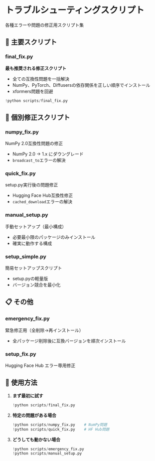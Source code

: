# トラブルシューティングスクリプト

各種エラーや問題の修正用スクリプト集

## 🚨 主要スクリプト

### final_fix.py
**最も推奨される修正スクリプト**
- 全ての互換性問題を一括解決
- NumPy、PyTorch、Diffusersの依存関係を正しい順序でインストール
- xformers問題を回避

```python
!python scripts/final_fix.py
```

## 🔧 個別修正スクリプト

### numpy_fix.py
NumPy 2.0互換性問題の修正
- NumPy 2.0 → 1.x にダウングレード
- `broadcast_to`エラーの解決

### quick_fix.py
setup.py実行後の問題修正
- Hugging Face Hub互換性修正
- `cached_download`エラーの解決

### manual_setup.py
手動セットアップ（最小構成）
- 必要最小限のパッケージのみインストール
- 確実に動作する構成

### setup_simple.py
簡易セットアップスクリプト
- setup.pyの軽量版
- バージョン競合を最小化

## 📋 その他

### emergency_fix.py
緊急修正用（全削除→再インストール）
- 全パッケージ削除後に互換バージョンを順次インストール

### setup_fix.py
Hugging Face Hub エラー専用修正

## 🚀 使用方法

1. **まず最初に試す**
   ```python
   !python scripts/final_fix.py
   ```

2. **特定の問題がある場合**
   ```python
   !python scripts/numpy_fix.py    # NumPy問題
   !python scripts/quick_fix.py    # HF Hub問題
   ```

3. **どうしても動かない場合**
   ```python
   !python scripts/emergency_fix.py
   !python scripts/manual_setup.py
   ```